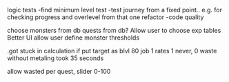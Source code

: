 logic tests
-find minimum level test
-test journey from a fixed point.. e.g. for checking progress and overlevel from that one
refactor
-code quality

choose monsters from db
quests from db?
Allow user to choose exp tables
Better UI
allow user define monster thresholds

.got stuck in calculation if put target as blvl 80 job 1 rates 1
never, 0 waste without metaling took 35 seconds

allow wasted per quest, slider 0-100